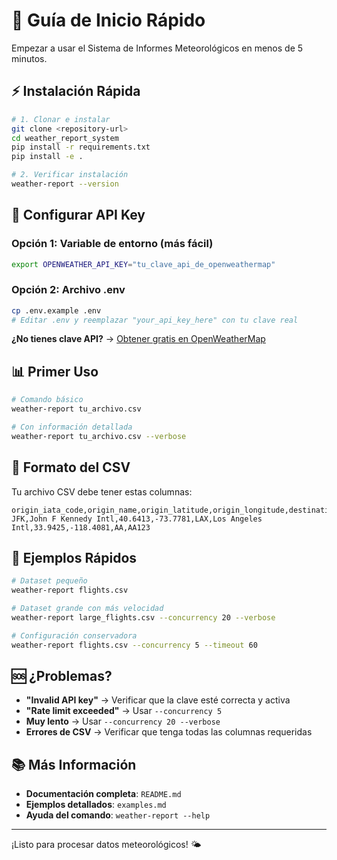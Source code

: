 # 🚀 Guía de Inicio Rápido

Empezar a usar el Sistema de Informes Meteorológicos en menos de 5 minutos.

## ⚡ Instalación Rápida

```bash
# 1. Clonar e instalar
git clone <repository-url>
cd weather_report_system
pip install -r requirements.txt
pip install -e .

# 2. Verificar instalación
weather-report --version
```

## 🔑 Configurar API Key

### Opción 1: Variable de entorno (más fácil)
```bash
export OPENWEATHER_API_KEY="tu_clave_api_de_openweathermap"
```

### Opción 2: Archivo .env
```bash
cp .env.example .env
# Editar .env y reemplazar "your_api_key_here" con tu clave real
```

**¿No tienes clave API?** → [Obtener gratis en OpenWeatherMap](https://openweathermap.org/api)

## 📊 Primer Uso

```bash
# Comando básico
weather-report tu_archivo.csv

# Con información detallada
weather-report tu_archivo.csv --verbose
```

## 📁 Formato del CSV

Tu archivo CSV debe tener estas columnas:
```csv
origin_iata_code,origin_name,origin_latitude,origin_longitude,destination_iata_code,destination_name,destination_latitude,destination_longitude,airline,flight_num
JFK,John F Kennedy Intl,40.6413,-73.7781,LAX,Los Angeles Intl,33.9425,-118.4081,AA,AA123
```

## 🎯 Ejemplos Rápidos

```bash
# Dataset pequeño
weather-report flights.csv

# Dataset grande con más velocidad
weather-report large_flights.csv --concurrency 20 --verbose

# Configuración conservadora
weather-report flights.csv --concurrency 5 --timeout 60
```

## 🆘 ¿Problemas?

- **"Invalid API key"** → Verificar que la clave esté correcta y activa
- **"Rate limit exceeded"** → Usar `--concurrency 5`
- **Muy lento** → Usar `--concurrency 20 --verbose`
- **Errores de CSV** → Verificar que tenga todas las columnas requeridas

## 📚 Más Información

- **Documentación completa**: `README.md`
- **Ejemplos detallados**: `examples.md`
- **Ayuda del comando**: `weather-report --help`

---
¡Listo para procesar datos meteorológicos! 🌤️